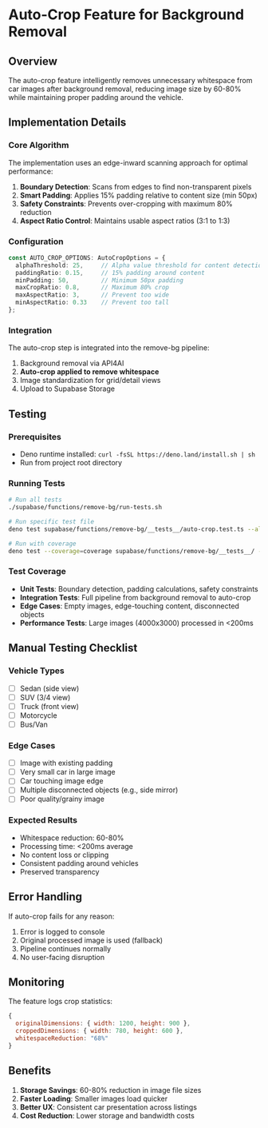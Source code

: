 # Auto-Crop Feature for Background Removal

## Overview
The auto-crop feature intelligently removes unnecessary whitespace from car images after background removal, reducing image size by 60-80% while maintaining proper padding around the vehicle.

## Implementation Details

### Core Algorithm
The implementation uses an edge-inward scanning approach for optimal performance:
1. **Boundary Detection**: Scans from edges to find non-transparent pixels
2. **Smart Padding**: Applies 15% padding relative to content size (min 50px)
3. **Safety Constraints**: Prevents over-cropping with maximum 80% reduction
4. **Aspect Ratio Control**: Maintains usable aspect ratios (3:1 to 1:3)

### Configuration
```typescript
const AUTO_CROP_OPTIONS: AutoCropOptions = {
  alphaThreshold: 25,     // Alpha value threshold for content detection
  paddingRatio: 0.15,     // 15% padding around content
  minPadding: 50,         // Minimum 50px padding
  maxCropRatio: 0.8,      // Maximum 80% crop
  maxAspectRatio: 3,      // Prevent too wide
  minAspectRatio: 0.33    // Prevent too tall
};
```

### Integration
The auto-crop step is integrated into the remove-bg pipeline:
1. Background removal via API4AI
2. **Auto-crop applied to remove whitespace**
3. Image standardization for grid/detail views
4. Upload to Supabase Storage

## Testing

### Prerequisites
- Deno runtime installed: `curl -fsSL https://deno.land/install.sh | sh`
- Run from project root directory

### Running Tests
```bash
# Run all tests
./supabase/functions/remove-bg/run-tests.sh

# Run specific test file
deno test supabase/functions/remove-bg/__tests__/auto-crop.test.ts --allow-net

# Run with coverage
deno test --coverage=coverage supabase/functions/remove-bg/__tests__/ --allow-net
```

### Test Coverage
- **Unit Tests**: Boundary detection, padding calculations, safety constraints
- **Integration Tests**: Full pipeline from background removal to auto-crop
- **Edge Cases**: Empty images, edge-touching content, disconnected objects
- **Performance Tests**: Large images (4000x3000) processed in <200ms

## Manual Testing Checklist

### Vehicle Types
- [ ] Sedan (side view)
- [ ] SUV (3/4 view)
- [ ] Truck (front view)
- [ ] Motorcycle
- [ ] Bus/Van

### Edge Cases
- [ ] Image with existing padding
- [ ] Very small car in large image
- [ ] Car touching image edge
- [ ] Multiple disconnected objects (e.g., side mirror)
- [ ] Poor quality/grainy image

### Expected Results
- Whitespace reduction: 60-80%
- Processing time: <200ms average
- No content loss or clipping
- Consistent padding around vehicles
- Preserved transparency

## Error Handling
If auto-crop fails for any reason:
1. Error is logged to console
2. Original processed image is used (fallback)
3. Pipeline continues normally
4. No user-facing disruption

## Monitoring
The feature logs crop statistics:
```javascript
{
  originalDimensions: { width: 1200, height: 900 },
  croppedDimensions: { width: 780, height: 600 },
  whitespaceReduction: "68%"
}
```

## Benefits
1. **Storage Savings**: 60-80% reduction in image file sizes
2. **Faster Loading**: Smaller images load quicker
3. **Better UX**: Consistent car presentation across listings
4. **Cost Reduction**: Lower storage and bandwidth costs